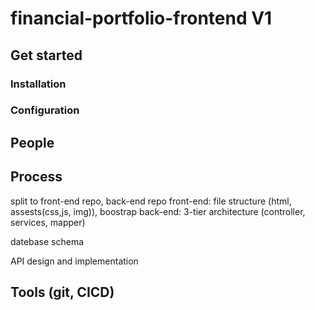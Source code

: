 # financial-portfolio-frontend V1
## Get started
### Installation

### Configuration

## People


## Process 
split to front-end repo, back-end repo
front-end: file structure (html, assests(css,js, img)), boostrap
back-end: 3-tier architecture (controller, services, mapper)

datebase schema

API design and implementation


## Tools (git, CICD)
